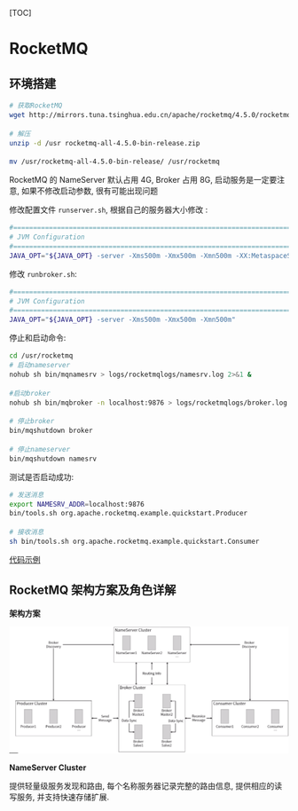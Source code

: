 [TOC]

# RocketMQ

## 环境搭建

```sh
# 获取RocketMQ
wget http://mirrors.tuna.tsinghua.edu.cn/apache/rocketmq/4.5.0/rocketmq-all-4.5.0-bin-release.zip

# 解压
unzip -d /usr rocketmq-all-4.5.0-bin-release.zip

mv /usr/rocketmq-all-4.5.0-bin-release/ /usr/rocketmq
```

RocketMQ 的 NameServer 默认占用 4G, Broker 占用 8G, 启动服务是一定要注意, 如果不修改启动参数, 很有可能出现问题

修改配置文件 `runserver.sh`, 根据自己的服务器大小修改 :

```sh
#===========================================================================================
# JVM Configuration
#===========================================================================================
JAVA_OPT="${JAVA_OPT} -server -Xms500m -Xmx500m -Xmn500m -XX:MetaspaceSize=128m -XX:MaxMetaspaceSize=320m"
```

修改 `runbroker.sh`:

```sh
#===========================================================================================
# JVM Configuration
#===========================================================================================
JAVA_OPT="${JAVA_OPT} -server -Xms500m -Xmx500m -Xmn500m"
```

停止和启动命令:

```sh
cd /usr/rocketmq
# 启动nameserver
nohub sh bin/mqnamesrv > logs/rocketmqlogs/namesrv.log 2>&1 &

#启动broker
nohub sh bin/mqbroker -n localhost:9876 > logs/rocketmqlogs/broker.log 2>&1 &

# 停止broker
bin/mqshutdown broker

# 停止nameserver
bin/mqshutdown namesrv
```

测试是否启动成功:

```sh
# 发送消息
export NAMESRV_ADDR=localhost:9876
bin/tools.sh org.apache.rocketmq.example.quickstart.Producer

# 接收消息
sh bin/tools.sh org.apache.rocketmq.example.quickstart.Consumer
```

[代码示例](https://github.com/Mao-PC/Notes/tree/master/%E8%B5%84%E6%96%99/subject-2-mq-master/rocketmq-demo1/src/main/java/com/study/rocketmq)

## RocketMQ 架构方案及角色详解

**架构方案**

![架构方案](res/架构方案.png)

**NameServer Cluster**

提供轻量级服务发现和路由, 每个名称服务器记录完整的路由信息, 提供相应的读写服务, 并支持快速存储扩展.
